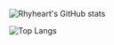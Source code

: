 ![Rhyheart's GitHub stats](https://github-readme-stats.vercel.app/api?username=Rhyheart&theme=buefy&show_icons=true)

![Top Langs](https://github-readme-stats.vercel.app/api/top-langs/?username=Rhyheart&theme=buefy&layout=compact&langs_count=12)
